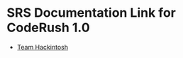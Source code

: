 # SRS Documentation Link for CodeRush 1.0
* [Team Hackintosh](https://docs.google.com/document/d/1BT0k9YEevr2YptjjQuXptiFmtCF61FiFqnH_PoSNFI4/edit?usp=sharing)

